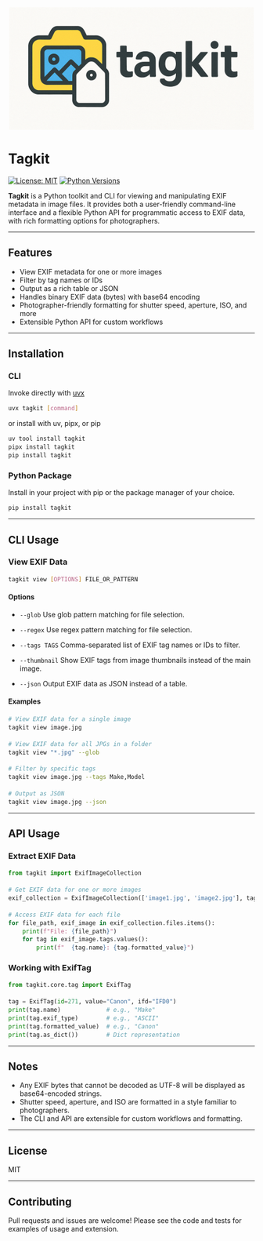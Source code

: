 <!-- markdownlint-disable MD033 MD041 -->
<div align="center">
  <picture>
    <source media="(prefers-color-scheme: dark)" srcset="docs/source/_static/logo/tagkit-logo-dark.png" width="500">
    <img alt="Tagkit Logo" src="docs/source/_static/logo/tagkit-logo-light.png" width="500">
  </picture>
</div>

# Tagkit

[![License: MIT](https://img.shields.io/badge/License-MIT-yellow.svg)](https://opensource.org/licenses/MIT)
[![Python Versions](https://img.shields.io/pypi/pyversions/tagkit.svg)](https://pypi.org/project/tagkit/)

**Tagkit** is a Python toolkit and CLI for viewing and manipulating EXIF metadata in image files. It provides both a user-friendly command-line interface and a flexible Python API for programmatic access to EXIF data, with rich formatting options for photographers.

---

## Features

- View EXIF metadata for one or more images
- Filter by tag names or IDs
- Output as a rich table or JSON
- Handles binary EXIF data (bytes) with base64 encoding
- Photographer-friendly formatting for shutter speed, aperture, ISO, and more
- Extensible Python API for custom workflows

---

## Installation

### CLI

Invoke directly with [uvx](https://docs.astral.sh/uv/#tools)

```bash
uvx tagkit [command]
```

or install with uv, pipx, or pip

```bash
uv tool install tagkit
pipx install tagkit
pip install tagkit
```

### Python Package

Install in your project with pip or the package manager of your choice.

```bash
pip install tagkit
```

---

## CLI Usage

### View EXIF Data

```bash
tagkit view [OPTIONS] FILE_OR_PATTERN
```

#### Options

- `--glob`
  Use glob pattern matching for file selection.

- `--regex`
  Use regex pattern matching for file selection.

- `--tags TAGS`
  Comma-separated list of EXIF tag names or IDs to filter.

- `--thumbnail`
  Show EXIF tags from image thumbnails instead of the main image.

- `--json`
  Output EXIF data as JSON instead of a table.

#### Examples

```bash
# View EXIF data for a single image
tagkit view image.jpg

# View EXIF data for all JPGs in a folder
tagkit view "*.jpg" --glob

# Filter by specific tags
tagkit view image.jpg --tags Make,Model

# Output as JSON
tagkit view image.jpg --json
```

---

## API Usage

### Extract EXIF Data

```python
from tagkit import ExifImageCollection

# Get EXIF data for one or more images
exif_collection = ExifImageCollection(['image1.jpg', 'image2.jpg'], tag_filter=['Make', 'Model'])

# Access EXIF data for each file
for file_path, exif_image in exif_collection.files.items():
    print(f"File: {file_path}")
    for tag in exif_image.tags.values():
        print(f"  {tag.name}: {tag.formatted_value}")
```

### Working with ExifTag

```python
from tagkit.core.tag import ExifTag

tag = ExifTag(id=271, value="Canon", ifd="IFD0")
print(tag.name)             # e.g., "Make"
print(tag.exif_type)        # e.g., "ASCII"
print(tag.formatted_value)  # e.g., "Canon"
print(tag.as_dict())        # Dict representation
```

---

## Notes

- Any EXIF bytes that cannot be decoded as UTF-8 will be displayed as base64-encoded strings.
- Shutter speed, aperture, and ISO are formatted in a style familiar to photographers.
- The CLI and API are extensible for custom workflows and formatting.

---

## License

MIT

---

## Contributing

Pull requests and issues are welcome! Please see the code and tests for examples of usage and extension.
